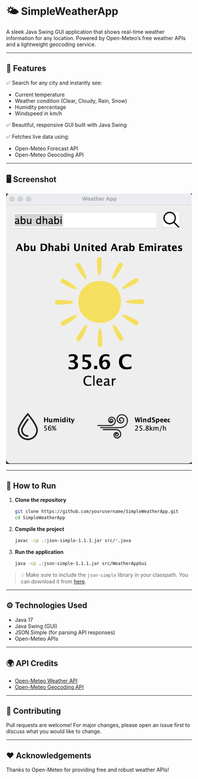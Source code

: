 # 🌤 SimpleWeatherApp

A sleek Java Swing GUI application that shows real-time weather information for any location. Powered by Open-Meteo’s free weather APIs and a lightweight geocoding service.

---

## 🚀 Features

✅ Search for any city and instantly see:
- Current temperature
- Weather condition (Clear, Cloudy, Rain, Snow)
- Humidity percentage
- Windspeed in km/h

✅ Beautiful, responsive GUI built with Java Swing

✅ Fetches live data using:
- Open-Meteo Forecast API
- Open-Meteo Geocoding API

---

## 🖥 Screenshot


![Search Screenshot](src/assets/search_screenshot.png)

---

## 🔧 How to Run

1. **Clone the repository**
   ```bash
   git clone https://github.com/yourusername/SimpleWeatherApp.git
   cd SimpleWeatherApp
   ```

2. **Compile the project**
   ```bash
   javac -cp .:json-simple-1.1.1.jar src/*.java
   ```

3. **Run the application**
   ```bash
   java -cp .:json-simple-1.1.1.jar src/WeatherAppGui
   ```

> 💡 Make sure to include the `json-simple` library in your classpath. You can download it from [here](https://code.google.com/archive/p/json-simple/).

---

## ⚙ Technologies Used

- Java 17
- Java Swing (GUI)
- JSON Simple (for parsing API responses)
- Open-Meteo APIs

---

## 🌍 API Credits

- [Open-Meteo Weather API](https://open-meteo.com/)
- [Open-Meteo Geocoding API](https://open-meteo.com/en/docs/geocoding-api)

---

## 🤝 Contributing

Pull requests are welcome! For major changes, please open an issue first to discuss what you would like to change.

---

## ❤️ Acknowledgements

Thanks to Open-Meteo for providing free and robust weather APIs!
